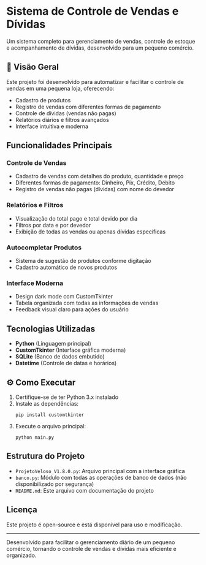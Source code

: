 # Sistema de Controle de Vendas e Dívidas

Um sistema completo para gerenciamento de vendas, controle de estoque e acompanhamento de dívidas, desenvolvido para um pequeno comércio.

## 📌 Visão Geral

Este projeto foi desenvolvido para automatizar e facilitar o controle de vendas em uma pequena loja, oferecendo:

- Cadastro de produtos
- Registro de vendas com diferentes formas de pagamento
- Controle de dívidas (vendas não pagas)
- Relatórios diários e filtros avançados
- Interface intuitiva e moderna

##  Funcionalidades Principais

###  Controle de Vendas
- Cadastro de vendas com detalhes do produto, quantidade e preço
- Diferentes formas de pagamento: Dinheiro, Pix, Crédito, Débito
- Registro de vendas não pagas (dívidas) com nome do devedor

###  Relatórios e Filtros
- Visualização do total pago e total devido por dia
- Filtros por data e por devedor
- Exibição de todas as vendas ou apenas dívidas específicas

###  Autocompletar Produtos
- Sistema de sugestão de produtos conforme digitação
- Cadastro automático de novos produtos

###  Interface Moderna
- Design dark mode com CustomTkinter
- Tabela organizada com todas as informações de vendas
- Feedback visual claro para ações do usuário

##  Tecnologias Utilizadas

- **Python** (Linguagem principal)
- **CustomTkinter** (Interface gráfica moderna)
- **SQLite** (Banco de dados embutido)
- **Datetime** (Controle de datas e horários)

## ⚙️ Como Executar

1. Certifique-se de ter Python 3.x instalado
2. Instale as dependências:
   ```
   pip install customtkinter
   ```
3. Execute o arquivo principal:
   ```
   python main.py
   ```

##  Estrutura do Projeto

- `ProjetoVeloso_V1.8.0.py`: Arquivo principal com a interface gráfica
- `banco.py`: Módulo com todas as operações de banco de dados (não disponibilizado por segurança)
- `README.md`: Este arquivo com documentação do projeto

##  Licença

Este projeto é open-source e está disponível para uso e modificação.

---

Desenvolvido para facilitar o gerenciamento diário de um pequeno comércio, tornando o controle de vendas e dívidas mais eficiente e organizado.
